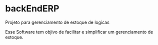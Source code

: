 # backEndERP

Projeto para gerenciamento de estoque de logicas

Esse Software tem objivo de facilitar e simplificar um gerenciamento de estoque.

